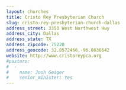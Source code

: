 ```yaml
---
layout: churches
title: Cristo Rey Presbyterian Church
slug: cristo-rey-presbyterian-church-dallas
address_street: 3353 West Northwest Hwy
address_city: Dallas
address_state: TX
address_zipcode: 75220
address_geocode: 32.8572466,-96.8636642
website: http://www.cristoreypca.org
#pastors:
#  -
#    name: Josh Geiger
#    senior_minister: Yes
---
```

